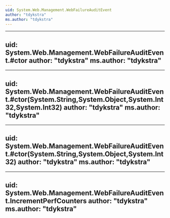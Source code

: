 ```yaml
---
uid: System.Web.Management.WebFailureAuditEvent
author: "tdykstra"
ms.author: "tdykstra"
---
```


---
uid: System.Web.Management.WebFailureAuditEvent.#ctor
author: "tdykstra"
ms.author: "tdykstra"
---

---
uid: System.Web.Management.WebFailureAuditEvent.#ctor(System.String,System.Object,System.Int32,System.Int32)
author: "tdykstra"
ms.author: "tdykstra"
---

---
uid: System.Web.Management.WebFailureAuditEvent.#ctor(System.String,System.Object,System.Int32)
author: "tdykstra"
ms.author: "tdykstra"
---

---
uid: System.Web.Management.WebFailureAuditEvent.IncrementPerfCounters
author: "tdykstra"
ms.author: "tdykstra"
---
